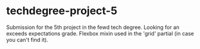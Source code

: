 # techdegree-project-5
Submission for the 5th project in the fewd tech degree. Looking for an exceeds expectations grade. Flexbox mixin used in the 'grid' partial (in case you can't find it).
